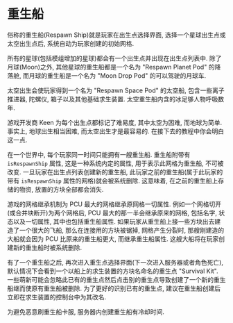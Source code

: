 # 重生船

俗称的重生船(Respawn Ship)就是玩家在出生点选择界面, 选择一个星球出生点或太空出生点后, 系统自动为玩家创建的初始网格.

所有的星球(包括模组增加的星球)都会有一个出生点并出现在出生点列表中. 除了月球(Moon)之外, 其他星球的重生船都是一个名为 "Respawn Planet Pod" 的降落舱, 而月球的重生船是一个名为 "Moon Drop Pod" 的可以驾驶的月球车.

太空出生会使玩家得到一个名为 "Respawn Space Pod" 的太空船, 包含一些离子推进器, 陀螺仪, 箱子以及其他基础求生装置. 太空重生船内含的冰足够人物呼吸数年.

游戏开发商 Keen 为每个出生点都标记了难易度, 其中太空为困难, 而地球为简单. 事实上, 地球出生相当困难, 而太空出生才是最容易的. 在接下去的教程中你会明白这一点.

在一个世界中, 每个玩家同一时间只能拥有一艘重生船. 重生船附带有 `isRespawnShip` 属性, 这是一种系统内定的属性, 用于表示此网格为重生船, 不可被改变. 一旦玩家在出生点列表创建新的重生船, 此玩家之前的重生船(属于此玩家的带有 `isRespawnShip` 属性的网格)就会被系统删除. 这意味着, 在之前的重生船上存储的物资, 放置的方块全部都会消失.

游戏的网格继承机制为 PCU 最大的网格继承原网格一切属性. 例如一个网格切开(或合并块断开)为两个网格后, PCU 最大的那一半会继承原来的网格, 包括名字, 状态以及一切属性, 其中也包括重生船属性. 如果玩家从重生船上接一些方块出去建造了一个很大的飞船, 那么在连接用的方块被锯掉, 网格产生分裂时, 那艘刚建造的大船就会因为 PCU 比原来的重生船更大, 而继承重生船属性. 这艘大船将在玩家创建新的重生船时被系统删除.

有了一个重生船之后, 再次进入重生点选择界面(下一次进入服务器或者角色死亡), 默认情况下会看到一个以船上的求生装置的方块名命名的重生点 "Survival Kit". 一些萌新可能会忽略此已有的重生点然后点击别的重生点导致创建了一个新的重生船继而使原有重生船被删除. 为了更好的识别已有的重生点, 建议在重生船创建后立即在求生装置的控制台中为其改名.

为避免恶意刷重生船卡服, 服务器内创建重生船有冷却时间.
